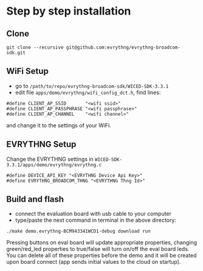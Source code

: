 # Step by step installation

## Clone

`git clone --recursive git@github.com:evrythng/evrythng-broadcom-sdk.git`

## WiFi Setup

* go to `/path/to/repo/evrythng-broadcom-sdk/WICED-SDK-3.3.1`
* edit file `apps/demo/evrythng/wifi_config_dct.h`, find lines:

```
#define CLIENT_AP_SSID       "<wifi ssid>"
#define CLIENT_AP_PASSPHRASE "<wifi passphrase>"
#define CLIENT_AP_CHANNEL    "<wifi channel>"
```

and change it to the settings of your WiFi.

## EVRYTHNG Setup

Change the EVRYTHNG settings in `WICED-SDK-3.3.1/apps/demo/evrythng/evrythng.c`
```
#define DEVICE_API_KEY "<EVRYTHNG Device Api Key>"
#define EVRYTHNG_BROADCOM_THNG "<EVRYTHNG Thng Id>"
```

## Build and flash

* connect the evaluation board with usb cable to your computer
* type/paste the next command in terminal in the above directory:

`./make demo.evrythng-BCM943341WCD1-debug download run`

Pressing buttons on eval board will update appropriate properties, changing green/red_led properties to true/false will turn on/off the eval board leds. You can delete all of these properties before the demo and it will be created upon board connect (app sends initial values to the cloud on startup).
